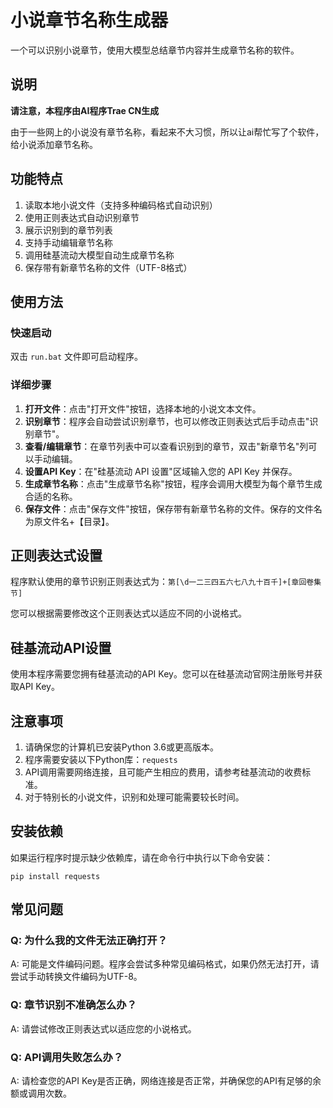 # 小说章节名称生成器

一个可以识别小说章节，使用大模型总结章节内容并生成章节名称的软件。

## 说明

**请注意，本程序由AI程序Trae CN生成**

由于一些网上的小说没有章节名称，看起来不大习惯，所以让ai帮忙写了个软件，给小说添加章节名称。

## 功能特点

1. 读取本地小说文件（支持多种编码格式自动识别）
2. 使用正则表达式自动识别章节
3. 展示识别到的章节列表
4. 支持手动编辑章节名称
5. 调用硅基流动大模型自动生成章节名称
6. 保存带有新章节名称的文件（UTF-8格式）

## 使用方法

### 快速启动

双击 `run.bat` 文件即可启动程序。

### 详细步骤

1. **打开文件**：点击"打开文件"按钮，选择本地的小说文本文件。
2. **识别章节**：程序会自动尝试识别章节，也可以修改正则表达式后手动点击"识别章节"。
3. **查看/编辑章节**：在章节列表中可以查看识别到的章节，双击"新章节名"列可以手动编辑。
4. **设置API Key**：在"硅基流动 API 设置"区域输入您的 API Key 并保存。
5. **生成章节名称**：点击"生成章节名称"按钮，程序会调用大模型为每个章节生成合适的名称。
6. **保存文件**：点击"保存文件"按钮，保存带有新章节名称的文件。保存的文件名为原文件名+【目录】。

## 正则表达式设置

程序默认使用的章节识别正则表达式为：`第[\d一二三四五六七八九十百千]+[章回卷集节]`

您可以根据需要修改这个正则表达式以适应不同的小说格式。

## 硅基流动API设置

使用本程序需要您拥有硅基流动的API Key。您可以在硅基流动官网注册账号并获取API Key。

## 注意事项

1. 请确保您的计算机已安装Python 3.6或更高版本。
2. 程序需要安装以下Python库：`requests`
3. API调用需要网络连接，且可能产生相应的费用，请参考硅基流动的收费标准。
4. 对于特别长的小说文件，识别和处理可能需要较长时间。

## 安装依赖

如果运行程序时提示缺少依赖库，请在命令行中执行以下命令安装：

```
pip install requests
```

## 常见问题

### Q: 为什么我的文件无法正确打开？
A: 可能是文件编码问题。程序会尝试多种常见编码格式，如果仍然无法打开，请尝试手动转换文件编码为UTF-8。

### Q: 章节识别不准确怎么办？
A: 请尝试修改正则表达式以适应您的小说格式。

### Q: API调用失败怎么办？
A: 请检查您的API Key是否正确，网络连接是否正常，并确保您的API有足够的余额或调用次数。
